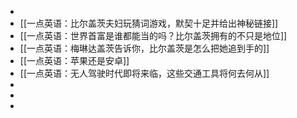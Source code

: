 -
- [[一点英语：比尔盖茨夫妇玩猜词游戏，默契十足并给出神秘链接]]
- [[一点英语：世界首富是谁都能当的吗？比尔盖茨拥有的不只是地位]]
- [[一点英语：梅琳达盖茨告诉你，比尔盖茨是怎么把她追到手的]]
- [[一点英语：苹果还是安卓]]
- [[一点英语：无人驾驶时代即将来临，这些交通工具将何去何从]]
-
-
-